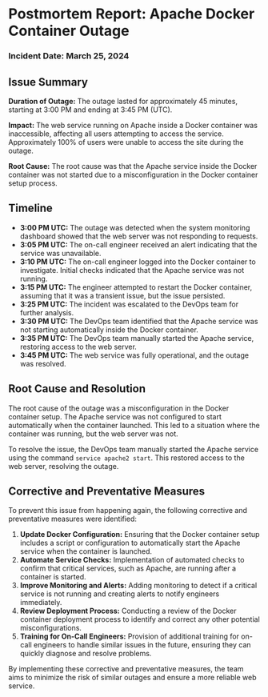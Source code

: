 # Postmortem Report: Apache Docker Container Outage #

### Incident Date: March 25, 2024


## Issue Summary

**Duration of Outage:** The outage lasted for approximately 45 minutes, starting at 3:00 PM and ending at 3:45 PM (UTC).

**Impact:** The web service running on Apache inside a Docker container was inaccessible, affecting all users attempting to access the service. Approximately 100% of users were unable to access the site during the outage.

**Root Cause:** The root cause was that the Apache service inside the Docker container was not started due to a misconfiguration in the Docker container setup process.


## Timeline

- **3:00 PM UTC:** The outage was detected when the system monitoring dashboard showed that the web server was not responding to requests.
- **3:05 PM UTC:** The on-call engineer received an alert indicating that the service was unavailable.
- **3:10 PM UTC:** The on-call engineer logged into the Docker container to investigate. Initial checks indicated that the Apache service was not running.
- **3:15 PM UTC:** The engineer attempted to restart the Docker container, assuming that it was a transient issue, but the issue persisted.
- **3:25 PM UTC:** The incident was escalated to the DevOps team for further analysis.
- **3:30 PM UTC:** The DevOps team identified that the Apache service was not starting automatically inside the Docker container.
- **3:35 PM UTC:** The DevOps team manually started the Apache service, restoring access to the web server.
- **3:45 PM UTC:** The web service was fully operational, and the outage was resolved.


## Root Cause and Resolution

The root cause of the outage was a misconfiguration in the Docker container setup. The Apache service was not configured to start automatically when the container launched. This led to a situation where the container was running, but the web server was not.

To resolve the issue, the DevOps team manually started the Apache service using the command `service apache2 start`. This restored access to the web server, resolving the outage.


## Corrective and Preventative Measures

To prevent this issue from happening again, the following corrective and preventative measures were identified:

1. **Update Docker Configuration:** Ensuring that the Docker container setup includes a script or configuration to automatically start the Apache service when the container is launched.
2. **Automate Service Checks:** Implementation of automated checks to confirm that critical services, such as Apache, are running after a container is started.
3. **Improve Monitoring and Alerts:** Adding monitoring to detect if a critical service is not running and creating alerts to notify engineers immediately.
4. **Review Deployment Process:** Conducting a review of the Docker container deployment process to identify and correct any other potential misconfigurations.
5. **Training for On-Call Engineers:** Provision of additional training for on-call engineers to handle similar issues in the future, ensuring they can quickly diagnose and resolve problems.

By implementing these corrective and preventative measures, the team aims to minimize the risk of similar outages and ensure a more reliable web service.
